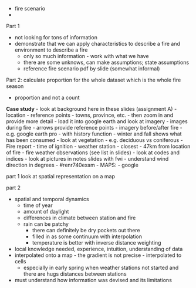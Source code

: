 - fire scenario
- 
Part 1
- not looking for tons of information
- demonstrate that we can apply characteristics to describe a fire and environment to describe a fire
	- only so much information - work with what we have
	- there are some unknows, can make assumptions; state assumptions
	- reference fire scenario pdf by slide (somewhat informal)

Part 2:
calculate proportion for the whole dataset which is the whole fire season
- proportion and not a count

**Case study** - look at background here in these slides (assignment A)
	- location
		- reference points - towns, province, etc.
	- then zoom in and provide more detail - load it into google earth and look at imagery
	- images during fire
		- arrows provide reference points
	- imagery before/after fire
		- e.g. google earth pro - with history function
		- winter and fall shows what has been consumed
		- look at vegetation - e.g. deciduous vs coniferous
	- Fire report
		- time of ignition
	- weather station
		- closest
		- 47km from location of fire
	- fire weather observations  (see list in slides)
		- look at codes and indices
		- look at pictures in notes slides with fwi
	- understand wind direction in degrees
		- #renr740exam 
	- MAPS:
		- google 

part 1 
look at spatial representation on a map

part 2
- spatial and temporal dynamics
	- time of year
	- amount of daylight
	- differences in climate between station and fire
	- rain can be patchy 
		- there can definitely be dry pockets out there
		- filled in as some continuum with interpolation
		- temperature is better with inverse distance weighting
- local knowledge needed, experience, intuition, understanding of data
- interpolated onto a map - the gradient is not precise - interpolated to cells
	- especially in early spring when weather stations not started and there are hugs distances between stations
- must understand how information was devised and its limitations

